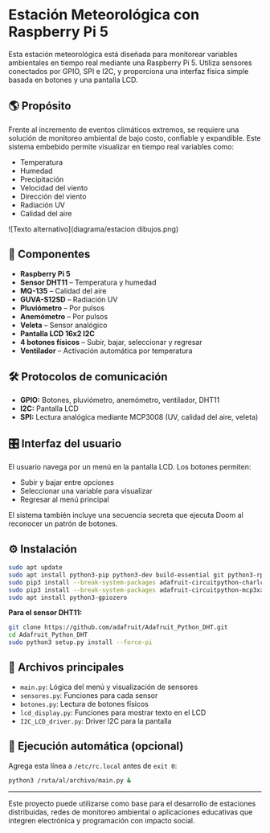 # Estación Meteorológica con Raspberry Pi 5

Esta estación meteorológica está diseñada para monitorear variables ambientales en tiempo real mediante una Raspberry Pi 5. Utiliza sensores conectados por GPIO, SPI e I2C, y proporciona una interfaz física simple basada en botones y una pantalla LCD.

## 🌎 Propósito

Frente al incremento de eventos climáticos extremos, se requiere una solución de monitoreo ambiental de bajo costo, confiable y expandible. Este sistema embebido permite visualizar en tiempo real variables como:

- Temperatura
- Humedad
- Precipitación
- Velocidad del viento
- Dirección del viento
- Radiación UV
- Calidad del aire

![Texto alternativo](diagrama/estacion dibujos.png)

## 🧩 Componentes

- **Raspberry Pi 5**
- **Sensor DHT11** – Temperatura y humedad
- **MQ-135** – Calidad del aire
- **GUVA-S12SD** – Radiación UV
- **Pluviómetro** – Por pulsos
- **Anemómetro** – Por pulsos
- **Veleta** – Sensor analógico
- **Pantalla LCD 16x2 I2C**
- **4 botones físicos** – Subir, bajar, seleccionar y regresar
- **Ventilador** – Activación automática por temperatura

## 🛠️ Protocolos de comunicación

- **GPIO:** Botones, pluviómetro, anemómetro, ventilador, DHT11
- **I2C:** Pantalla LCD
- **SPI:** Lectura analógica mediante MCP3008 (UV, calidad del aire, veleta)

## 🎛️ Interfaz del usuario

El usuario navega por un menú en la pantalla LCD. Los botones permiten:

- Subir y bajar entre opciones
- Seleccionar una variable para visualizar
- Regresar al menú principal

El sistema también incluye una secuencia secreta que ejecuta Doom al reconocer un patrón de botones.

## ⚙️ Instalación

```bash
sudo apt update
sudo apt install python3-pip python3-dev build-essential git python3-rpi.gpio
sudo pip3 install --break-system-packages adafruit-circuitpython-charlcd
sudo pip3 install --break-system-packages adafruit-circuitpython-mcp3xxx
sudo apt install python3-gpiozero
```

**Para el sensor DHT11:**
```bash
git clone https://github.com/adafruit/Adafruit_Python_DHT.git
cd Adafruit_Python_DHT
sudo python3 setup.py install --force-pi
```

## 📂 Archivos principales

- `main.py`: Lógica del menú y visualización de sensores
- `sensores.py`: Funciones para cada sensor
- `botones.py`: Lectura de botones físicos
- `lcd_display.py`: Funciones para mostrar texto en el LCD
- `I2C_LCD_driver.py`: Driver I2C para la pantalla

## 🚀 Ejecución automática (opcional)

Agrega esta línea a `/etc/rc.local` antes de `exit 0`:

```bash
python3 /ruta/al/archivo/main.py &
```

---

Este proyecto puede utilizarse como base para el desarrollo de estaciones distribuidas, redes de monitoreo ambiental o aplicaciones educativas que integren electrónica y programación con impacto social.
